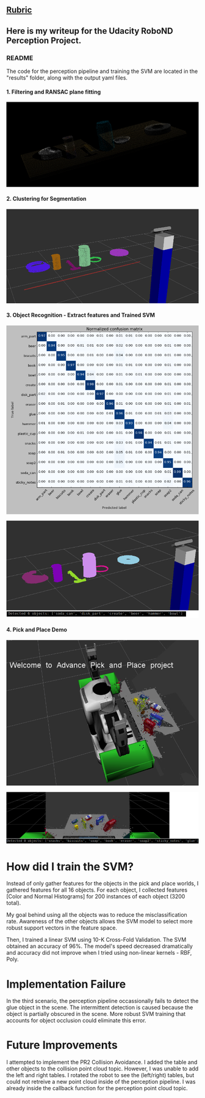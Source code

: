 ## [Rubric](https://review.udacity.com/#!/rubrics/1067/view)
Here is my writeup for the Udacity RoboND Perception Project.
---
### README
The code for the perception pipeline and training the SVM are located in the "results" folder, along with the output yaml files.

#### 1. Filtering and RANSAC plane fitting
![pcl_viewer](./results/images/pcl_viewer.png)

#### 2. Clustering for Segmentation 
![segmentation](./results/images/segmentation.png)

#### 3. Object Recognition - Extract features and Trained SVM
![svm_training](./results/images/SVM_Training.png)

![obj_recognition](./results/images/object_recognition.png)

#### 4. Pick and Place Demo
![world3](./results/images/test_world_3.png)

![world3_demo](./results/images/test_world_3_demo.png)

# How did I train the SVM?
Instead of only gather features for the objects in the pick and place worlds, I gathered features for all 16 objects.
For each object, I collected features [Color and Normal Histograms] for 200 instances of each object (3200 total).

My goal behind using all the objects was to reduce the misclassification rate. 
Awareness of the other objects allows the SVM model to select more robust support vectors in the feature space.

Then, I trained a linear SVM using 10-K Cross-Fold Validation. The SVM obtained an accuracy of 96%.
The model's speed decreased dramatically and accuracy did not improve when I tried using non-linear kernels - RBF, Poly.

# Implementation Failure
In the third scenario, the perception pipeline occassionally fails to detect the glue object in the scene.
The intermittent detection is caused because the object is partially obscured in the scene.
More robust SVM training that accounts for object occlusion could eliminate this error.

# Future Improvements
I attempted to implement the PR2 Collision Avoidance.
I added the table and other objects to the collision point cloud topic. However, I was unable to add the left and right tables.
I rotated the robot to see the (left/right) tables, but could not retreive a new point cloud inside of the perception pipeline.
I was already inside the callback function for the perception point cloud topic.